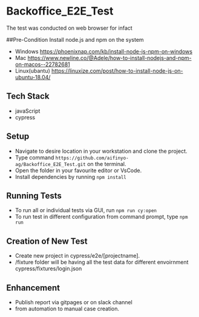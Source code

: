 # Backoffice_E2E_Test

The test was conducted on web browser for infact

##Pre-Condition
Install node.js and npm on the system
* Windows https://phoenixnap.com/kb/install-node-js-npm-on-windows
* Mac https://www.newline.co/@Adele/how-to-install-nodejs-and-npm-on-macos--22782681
* Linux(ubantu) https://linuxize.com/post/how-to-install-node-js-on-ubuntu-18.04/

## Tech Stack 
- javaScript 
- cypress

## Setup
* Navigate to desire location in your workstation and clone the project.
* Type command `https://github.com/aifinyo-ag/Backoffice_E2E_Test.git` on the terminal. 
* Open the folder in your favourite editor or VsCode.
* Install dependencies by running `npm install`

## Running Tests

* To run all  or  individual tests via GUI, run  `npm run cy:open`
* To run test in different configuration from command prompt, type `npm run `

## Creation of New Test
- Create new project in cypress/e2e/[projectname].
- /fixture folder will be having all the test data for different envoirnment cypress/fixtures/login.json

## Enhancement
* Publish report via gitpages or on slack channel
* from automation to manual case creation.
